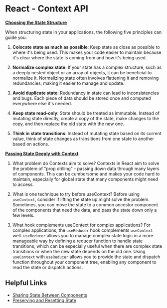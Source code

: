 # React - Context API

[**Choosing the State Structure**](https://react.dev/learn/choosing-the-state-structure)

When structuring state in your applications, the following five principles can guide you:

  1. **Colocate state as much as possible**: Keep state as close as possible to where it's being used. This makes your code easier to maintain because it's clear where the state is coming from and how it's being used.

  2. **Normalize complex state**: If your state has a complex structure, such as a deeply nested object or an array of objects, it can be beneficial to normalize it. Normalizing state often involves flattening it and removing redundancies, making it easier to manage and update.

  3. **Avoid duplicate state**: Redundancy in state can lead to inconsistencies and bugs. Each piece of data should be stored once and computed everywhere else it's needed.

  4. **Keep state read-only**: State should be treated as immutable. Instead of mutating state directly, create a copy of the state, make changes to the copy, and then replace the old state with the new one.

  5. **Think in state transitions**: Instead of mutating state based on its current value, think of state changes as transitions from one state to another based on actions.

[**Passing State Deeply with Context**](https://react.dev/learn/passing-data-deeply-with-context)

1. What problem do Contexts aim to solve? 
Contexts in React aim to solve the problem of "prop drilling" - passing down data through many layers of components. This can be cumbersome and makes your code hard to maintain, especially for global state that many components might need to access.

2. What is one technique to try before useContext? 
Before using `useContext`, consider if lifting the state up might solve the problem. Sometimes, you can move the state to a common ancestor component of the components that need the data, and pass the state down only a few levels.

3. What hook complements useContext for complex applications? 
For complex applications, the `useReducer` hook complements `useContext` well. `useReducer` allows you to manage complex state logic in a more manageable way by defining a reducer function to handle state transitions, which can be especially useful when there are complex state transitions or when the new state depends on the old one. Using `useContext` with `useReducer` allows you to provide the state and dispatch function throughout your component tree, enabling any component to read the state or dispatch actions.


## Helpful Links
- [Sharing State Between Components](https://react.dev/learn/sharing-state-between-components)
- [Preserving and Resetting State](https://react.dev/learn/preserving-and-resetting-state)